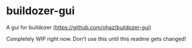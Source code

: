 buildozer-gui
=============

A gui for buildozer (https://github.com/ohaz/buildozer-gui)

Completely WIP right now. Don't use this until this readme gets changed!
